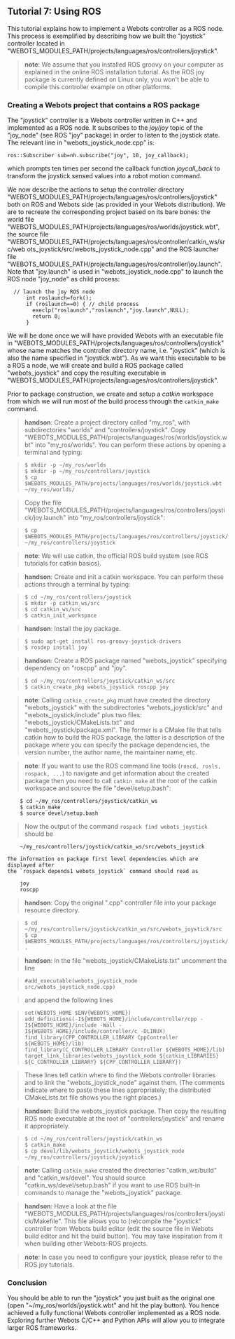 ## Tutorial 7: Using ROS

This tutorial explains how to implement a Webots controller as a ROS node. This
process is exemplified by describing how we built the "joystick" controller
located in "WEBOTS\_MODULES\_PATH/projects/languages/ros/controllers/joystick".

> **note**: We assume that you installed ROS groovy on your computer as explained in the
online ROS installation tutorial. As the ROS joy package is currently defined on
Linux only, you won't be able to compile this controller example on other
platforms.

### Creating a Webots project that contains a ROS package

The "joystick" controller is a Webots controller written in C++ and implemented
as a ROS node. It subscribes to the *joy/joy* topic of the "joy\_node" (see ROS
"joy" package) in order to listen to the joystick state. The relevant line in
"webots\_joystick\_node.cpp" is:

```
ros::Subscriber sub=nh.subscribe("joy", 10, joy_callback);
```

which prompts ten times per second the callback function *joycall\_back* to
transform the joystick sensed values into a robot motion command.

We now describe the actions to setup the controller directory
"WEBOTS\_MODULES\_PATH/projects/languages/ros/controllers/joystick" both on ROS
and Webots side (as provided in your Webots distribution). We are to recreate
the corresponding project based on its bare bones: the world file
"WEBOTS\_MODULES\_PATH/projects/languages/ros/worlds/joystick.wbt", the source
file "WEBOTS\_MODULES\_PATH/projects/languages/ros/controller/catkin\_ws/src/web
ots\_joystick/src/webots\_joystick\_node.cpp" and the ROS launcher file
"WEBOTS\_MODULES\_PATH/projects/languages/ros/controller/joy.launch". Note that
"joy.launch" is used in "webots\_joystick\_node.cpp" to launch the ROS node
"joy\_node" as child process:

```
  // launch the joy ROS node
      int roslaunch=fork();
      if (roslaunch==0) { // child process
        execlp("roslaunch","roslaunch","joy.launch",NULL);
        return 0;
      }
```

We will be done once we will have provided Webots with an executable file in
"WEBOTS\_MODULES\_PATH/projects/languages/ros/controllers/joystick" whose name
matches the controller directory name, i.e. "joystick" (which is also the name
specified in "joystick.wbt"). As we want this executable to be a ROS a node, we
will create and build a ROS package called "webots\_joystick" and copy the
resulting executable in
"WEBOTS\_MODULES\_PATH/projects/languages/ros/controllers/joystick".

Prior to package construction, we create and setup a *catkin* workspace from
which we will run most of the build process through the `catkin_make` command.

> **handson**: Create a project directory called "my\_ros", with subdirectories "worlds" and
"controllers/joystick". Copy
"WEBOTS\_MODULES\_PATH/projects/languages/ros/worlds/joystick.wbt" into
"my\_ros/worlds". You can perform these actions by opening a terminal and
typing:

>     $ mkdir -p ~/my_ros/worlds
>     $ mkdir -p ~/my_ros/controllers/joystick
>     $ cp $WEBOTS_MODULES_PATH/projects/languages/ros/worlds/joystick.wbt ~/my_ros/worlds/

> Copy the file
"WEBOTS\_MODULES\_PATH/projects/languages/ros/controllers/joystick/joy.launch"
into "my\_ros/controllers/joystick":

>     $ cp $WEBOTS_MODULES_PATH/projects/languages/ros/controllers/joystick/joy.launch ~/my_ros/controllers/joystick

<!-- -->

> **note**: We will use catkin, the official ROS build system (see ROS tutorials for catkin
basics).

<!-- -->

> **handson**: Create and init a catkin workspace. You can perform these actions through a
terminal by typing:

>     $ cd ~/my_ros/controllers/joystick
>     $ mkdir -p catkin_ws/src
>     $ cd catkin_ws/src
>     $ catkin_init_workspace

<!-- -->

> **handson**: Install the joy package.

>     $ sudo apt-get install ros-groovy-joystick-drivers
>     $ rosdep install joy

<!-- -->

> **handson**: Create a ROS package named "webots\_joystick" specifying dependency on "roscpp"
and "joy".

>     $ cd ~/my_ros/controllers/joystick/catkin_ws/src
>     $ catkin_create_pkg webots_joystick roscpp joy

<!-- -->

> **note**: Calling `catkin_create_pkg` must have created the directory "webots\_joystick"
with the subdirectories "webots\_joystick/src" and "webots\_joystick/include"
plus two files: "webots\_joystick/CMakeLists.txt" and
"webots\_joystick/package.xml". The former is a CMake file that tells catkin how
to build the ROS package, the latter is a description of the package where you
can specify the package dependencies, the version number, the author name, the
maintainer name, etc.

<!-- -->

> **note**: If you want to use the ROS command line tools (`roscd, rosls, rospack, ...`) to
navigate and get information about the created package then you need to call
`catkin_make` at the root of the catkin workspace and source the file
"devel/setup.bash":

        $ cd ~/my_ros/controllers/joystick/catkin_ws
        $ catkin_make
        $ source devel/setup.bash

> Now the output of the command `rospack find webots_joystick` should be

        ~/my_ros/controllers/joystick/catkin_ws/src/webots_joystick

    The information on package first level dependencies which are displayed after
    the `rospack depends1 webots_joystick` command should read as

        joy
        roscpp

<!-- -->

> **handson**: Copy the original ".cpp" controller file into your package resource directory.

>     $ cd ~/my_ros/controllers/joystick/catkin_ws/src/webots_joystick/src
>     $ cp $WEBOTS_MODULES_PATH/projects/languages/ros/controllers/joystick/catkin_ws/src/webots_joystick/src/webots_joystick_node.cpp .

<!-- -->

> **handson**: In the file "webots\_joystick/CMakeLists.txt" uncomment the line

>     #add_executable(webots_joystick_node src/webots_joystick_node.cpp)

> and append the following lines

>     set(WEBOTS_HOME $ENV{WEBOTS_HOME})
>     add_definitions(-I${WEBOTS_HOME}/include/controller/cpp -I${WEBOTS_HOME}/include -Wall -I${WEBOTS_HOME}/include/controller/c -DLINUX)
>     find_library(CPP_CONTROLLER_LIBRARY CppController ${WEBOTS_HOME}/lib)
>     find_library(C_CONTROLLER_LIBRARY Controller ${WEBOTS_HOME}/lib)
>     target_link_libraries(webots_joystick_node ${catkin_LIBRARIES} ${C_CONTROLLER_LIBRARY} ${CPP_CONTROLLER_LIBRARY})

> These lines tell catkin where to find the Webots controller libraries and to
link the "webots\_joystick\_node" against them. (The comments indicate where to
paste these lines appropriately; the distributed CMakeLists.txt file shows you
the right places.)

<!-- -->

> **handson**: Build the webots\_joystick package. Then copy the resulting ROS node executable
at the root of "controllers/joystick" and rename it appropriately.

>     $ cd ~/my_ros/controllers/joystick/catkin_ws
>     $ catkin_make
>     $ cp devel/lib/webots_joystick/webots_joystick_node ~/my_ros/controllers/joystick/joystick

<!-- -->

> **note**: Calling `catkin_make` created the directories "catkin\_ws/build" and
"catkin\_ws/devel". You should source "catkin\_ws/devel/setup.bash" if you want
to use ROS built-in commands to manage the "webots\_joystick" package.

<!-- -->

> **handson**: Have a look at the file
"WEBOTS\_MODULES\_PATH/projects/languages/ros/controllers/joystick/Makefile".
This file allows you to (re)compile the "joystick" controller from Webots build
editor (edit the source file in Webots build editor and hit the build button).
You may take inspiration from it when building other Webots-ROS projects.

<!-- -->

> **note**: In case you need to configure your joystick, please refer to the ROS joy
tutorials.

### Conclusion

You should be able to run the "joystick" you just built as the original one
(open "~/my\_ros/worlds/joystick.wbt" and hit the play button). You hence
achieved a fully functional Webots controller implemented as a ROS node.
Exploring further Webots C/C++ and Python APIs will allow you to integrate
larger ROS frameworks.

